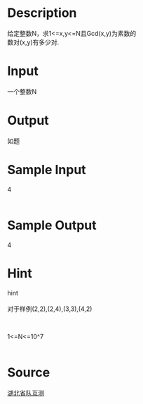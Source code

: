 
# Description

<div class="content"><p>给定整数N，求1&lt;=x,y&lt;=N且Gcd(x,y)为素数的<br/>
数对(x,y)有多少对.</p>
<p></p></div>

# Input

<div class="content"><p>一个整数N</p></div>

# Output

<div class="content"><p>如题</p></div>

# Sample Input

<div class="content"><span class="sampledata">4<br/>
<br/>
</span></div>

# Sample Output

<div class="content"><span class="sampledata">4</span></div>

# Hint

<div class="content"><p></p><p>hint<br/><br/>
对于样例(2,2),(2,4),(3,3),(4,2)</p><br/>
<p>1&lt;=N&lt;=10^7<br/><br/>
</p><p></p></div>

# Source

<div class="content"><p><a href="problemset.php?search=湖北省队互测">湖北省队互测</a></p></div>

